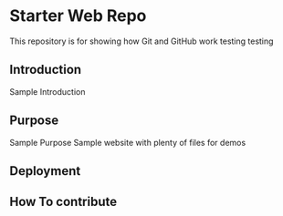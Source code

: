 # Starter Web Repo

This repository is for showing how Git and GitHub work
testing testing

## Introduction 
Sample Introduction

## Purpose
Sample Purpose
Sample website with plenty of files for demos

## Deployment

## How To contribute
